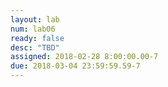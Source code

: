 ```yaml
---
layout: lab
num: lab06
ready: false
desc: "TBD"
assigned: 2018-02-28 8:00:00.00-7
due: 2018-03-04 23:59:59.59-7
---
```

